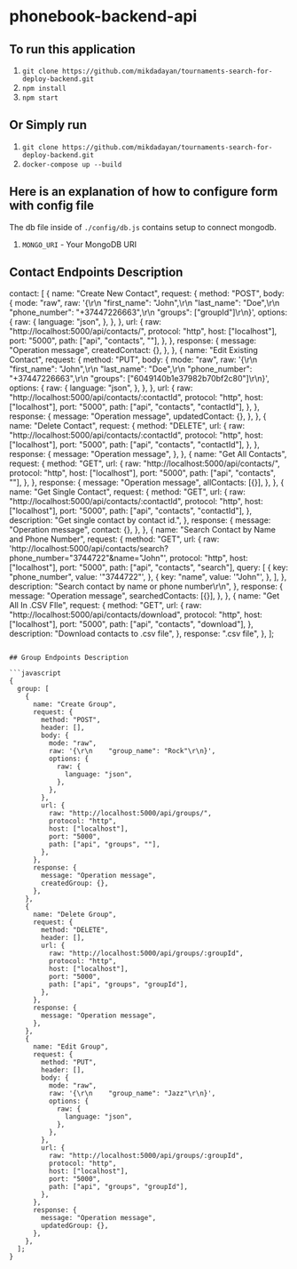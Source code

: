 # phonebook-backend-api

## To run this application

1. `git clone https://github.com/mikdadayan/tournaments-search-for-deploy-backend.git`
2. `npm install`
3. `npm start`

## Or Simply run

1. `git clone https://github.com/mikdadayan/tournaments-search-for-deploy-backend.git`
2. `docker-compose up --build`


## Here is an explanation of how to configure form with config file

The db file inside of `./config/db.js` contains setup to connect mongodb.


1. `MONGO_URI` - Your MongoDB URI


## Contact Endpoints Description

contact: [
  {
    name: "Create New Contact",
    request: {
      method: "POST",
      body: {
        mode: "raw",
        raw:
          '{\r\n    "first_name": "John",\r\n    "last_name": "Doe",\r\n    "phone_number": "+37447226663",\r\n    "groups": ["groupId"]\r\n}',
        options: {
          raw: {
            language: "json",
          },
        },
      },
      url: {
        raw: "http://localhost:5000/api/contacts/",
        protocol: "http",
        host: ["localhost"],
        port: "5000",
        path: ["api", "contacts", ""],
      },
    },
    response: {
      message: "Operation message",
      createdContact: {},
    },
  },
  {
    name: "Edit Existing Contact",
    request: {
      method: "PUT",
      body: {
        mode: "raw",
        raw:
          '{\r\n    "first_name": "John",\r\n    "last_name": "Doe",\r\n    "phone_number": "+37447226663",\r\n    "groups": ["6049140b1e37982b70bf2c80"]\r\n}',
        options: {
          raw: {
            language: "json",
          },
        },
      },
      url: {
        raw: "http://localhost:5000/api/contacts/:contactId",
        protocol: "http",
        host: ["localhost"],
        port: "5000",
        path: ["api", "contacts", "contactId"],
      },
    },
    response: {
      message: "Operation message",
      updatedContact: {},
    },
  },
  {
    name: "Delete Contact",
    request: {
      method: "DELETE",
      url: {
        raw: "http://localhost:5000/api/contacts/:contactId",
        protocol: "http",
        host: ["localhost"],
        port: "5000",
        path: ["api", "contacts", "contactId"],
      },
    },
    response: {
      message: "Operation message",
    },
  },
  {
    name: "Get All Contacts",
    request: {
      method: "GET",
      url: {
        raw: "http://localhost:5000/api/contacts/",
        protocol: "http",
        host: ["localhost"],
        port: "5000",
        path: ["api", "contacts", ""],
      },
    },
    response: {
      message: "Operation message",
      allContacts: [{}],
    },
  },
  {
    name: "Get Single Contact",
    request: {
      method: "GET",
      url: {
        raw: "http://localhost:5000/api/contacts/:contactId",
        protocol: "http",
        host: ["localhost"],
        port: "5000",
        path: ["api", "contacts", "contactId"],
      },
      description: "Get single contact by contact id.",
    },
    response: {
      message: "Operation message",
      contact: {},
    },
  },
  {
    name: "Search Contact by Name and Phone Number",
    request: {
      method: "GET",
      url: {
        raw:
          'http://localhost:5000/api/contacts/search?phone_number="3744722"&name="John"',
        protocol: "http",
        host: ["localhost"],
        port: "5000",
        path: ["api", "contacts", "search"],
        query: [
          {
            key: "phone_number",
            value: '"3744722"',
          },
          {
            key: "name",
            value: '"John"',
          },
        ],
      },
      description: "Search contact by name or phone number\r\n",
    },
    response: {
      message: "Operation message",
      searchedContacts: [{}],
    },
  },
  {
    name: "Get All In .CSV FIle",
    request: {
      method: "GET",
      url: {
        raw: "http://localhost:5000/api/contacts/download",
        protocol: "http",
        host: ["localhost"],
        port: "5000",
        path: ["api", "contacts", "download"],
      },
      description: "Download contacts to .csv file",
    },
    response: ".csv file",
  },
];
```

## Group Endpoints Description

```javascript
{
  group: [
    {
      name: "Create Group",
      request: {
        method: "POST",
        header: [],
        body: {
          mode: "raw",
          raw: '{\r\n    "group_name": "Rock"\r\n}',
          options: {
            raw: {
              language: "json",
            },
          },
        },
        url: {
          raw: "http://localhost:5000/api/groups/",
          protocol: "http",
          host: ["localhost"],
          port: "5000",
          path: ["api", "groups", ""],
        },
      },
      response: {
        message: "Operation message",
        createdGroup: {},
      },
    },
    {
      name: "Delete Group",
      request: {
        method: "DELETE",
        header: [],
        url: {
          raw: "http://localhost:5000/api/groups/:groupId",
          protocol: "http",
          host: ["localhost"],
          port: "5000",
          path: ["api", "groups", "groupId"],
        },
      },
      response: {
        message: "Operation message",
      },
    },
    {
      name: "Edit Group",
      request: {
        method: "PUT",
        header: [],
        body: {
          mode: "raw",
          raw: '{\r\n    "group_name": "Jazz"\r\n}',
          options: {
            raw: {
              language: "json",
            },
          },
        },
        url: {
          raw: "http://localhost:5000/api/groups/:groupId",
          protocol: "http",
          host: ["localhost"],
          port: "5000",
          path: ["api", "groups", "groupId"],
        },
      },
      response: {
        message: "Operation message",
        updatedGroup: {},
      },
    },
  ];
}
